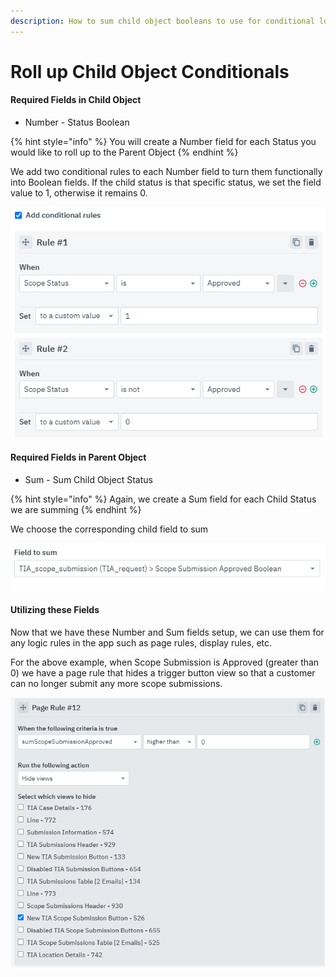 ```yaml
---
description: How to sum child object booleans to use for conditional logic
---
```


# Roll up Child Object Conditionals

#### Required Fields in Child Object

* Number - Status Boolean

{% hint style="info" %}
You will create a Number field for each Status you would like to roll up to the Parent Object
{% endhint %}

We add two conditional rules to each Number field to turn them functionally into Boolean fields. If the child status is that specific status, we set the field value to 1, otherwise it remains 0.

![Example of Scope Status Approved Boolean conditionals](../../.gitbook/assets/image%20%28279%29.png)

#### Required Fields in Parent Object

* Sum - Sum Child Object Status

{% hint style="info" %}
Again, we create a Sum field for each Child Status we are summing
{% endhint %}

We choose the corresponding child field to sum

![](../../.gitbook/assets/image%20%28278%29.png)

#### Utilizing these Fields

Now that we have these Number and Sum fields setup, we can use them for any logic rules in the app such as page rules, display rules, etc.

For the above example, when Scope Submission is Approved \(greater than 0\) we have a page rule that hides a trigger button view so that a customer can no longer submit any more scope submissions.

![](../../.gitbook/assets/image%20%28277%29.png)

